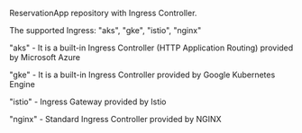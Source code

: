 
ReservationApp repository with Ingress Controller.

The supported Ingress: "aks", "gke", "istio", "nginx"

"aks" - It is a built-in Ingress Controller (HTTP Application Routing) provided by Microsoft Azure

"gke" - It is a built-in Ingress Controller provided by Google Kubernetes Engine

"istio" - Ingress Gateway provided by Istio

"nginx" - Standard Ingress Controller provided by NGINX
